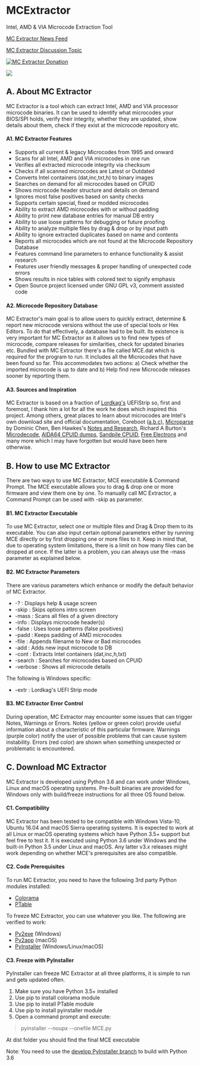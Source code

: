 # MCExtractor
Intel, AMD &amp; VIA Microcode Extraction Tool

[MC Extractor News Feed](https://twitter.com/platomaniac)

[MC Extractor Discussion Topic](http://www.win-raid.com/t2199f16-MC-Extractor-Intel-AMD-amp-VIA-Microcode-Extraction-Tool.html#msg30320)

[![MC Extractor Donation](https://img.shields.io/badge/Donate-PayPal-green.svg)](https://www.paypal.com/cgi-bin/webscr?cmd=_s-xclick&hosted_button_id=DJDZD3PRGCSCL)

![](https://i.imgur.com/7fk3x01.png)

## **A. About MC Extractor**

MC Extractor is a tool which can extract Intel, AMD and VIA processor microcode binaries. It can be used to identify what microcodes your BIOS/SPI holds, verify their integrity, whether they are updated, show details about them, check if they exist at the microcode repository etc.

#### **A1. MC Extractor Features**

- Supports all current & legacy Microcodes from 1995 and onward
- Scans for all Intel, AMD and VIA microcodes in one run
- Verifies all extracted microcode integrity via checksum
- Checks if all scanned microcodes are Latest or Outdated
- Converts Intel containers (dat,inc,txt,h) to binary images
- Searches on demand for all microcodes based on CPUID
- Shows microcode header structure and details on demand
- Ignores most false positives based on sanity checks
- Supports certain special, fixed or modded microcodes
- Ability to extract AMD microcodes with or without padding
- Ability to print new database entries for manual DB entry
- Ability to use loose patterns for debugging or future proofing
- Ability to analyze multiple files by drag & drop or by input path
- Ability to ignore extracted duplicates based on name and contents
- Reports all microcodes which are not found at the Microcode Repository Database
- Features command line parameters to enhance functionality & assist research
- Features user friendly messages & proper handling of unexpected code errors
- Shows results in nice tables with colored text to signify emphasis
- Open Source project licensed under GNU GPL v3, comment assisted code

#### **A2. Microcode Repository Database**

MC Extractor's main goal is to allow users to quickly extract, determine & report new microcode versions without the use of special tools or Hex Editors. To do that effectively, a database had to be built. Its existence is very important for MC Extractor as it allows us to find new types of microcode, compare releases for similarities, check for updated binaries etc. Bundled with MC Extractor there's a file called MCE.dat which is required for the program to run. It includes all the Microcodes that have been found so far. This accommodates two actions: a) Check whether the imported microcode is up to date and b) Help find new Microcode releases sooner by reporting them.

#### **A3. Sources and Inspiration**

MC Extractor is based on a fraction of [Lordkag's](http://www.win-raid.com/u369_lordkag.html) UEFIStrip so, first and foremost, I thank him a lot for all the work he does which inspired this project. Among others, great places to learn about microcodes are Intel's own download site and official documentation, Coreboot ([a](https://chromium.googlesource.com/chromiumos/third_party/coreboot/),[b](https://review.coreboot.org/cgit/coreboot.git/tree/src/cpu?id=HEAD),[c](https://review.coreboot.org/cgit/coreboot.git/tree/src/cpu/via/nano/update_ucode.h?id=HEAD)), [Microparse](https://github.com/ddcc/microparse) by Dominic Chen, Ben Hawkes's [Notes and Research](http://inertiawar.com/microcode/), Richard A Burton's [Microdecode](http://www.onlinecompiler.net/sourcecode&id=18684), [AIDA64 CPUID dumps](http://instlatx64.atw.hu/), [Sandpile CPUID](http://sandpile.org/x86/cpuid.htm), [Free Electrons](http://lxr.free-electrons.com/source/arch/x86/include/asm/microcode_amd.h) and many more which I may have forgotten but would have been here otherwise.

## **B. How to use MC Extractor**

There are two ways to use MC Extractor, MCE executable & Command Prompt. The MCE executable allows you to drag & drop one or more firmware and view them one by one. To manually call MC Extractor, a Command Prompt can be used with -skip as parameter.

#### **B1. MC Extractor Executable**

To use MC Extractor, select one or multiple files and Drag & Drop them to its executable. You can also input certain optional parameters either by running MCE directly or by first dropping one or more files to it. Keep in mind that, due to operating system limitations, there is a limit on how many files can be dropped at once. If the latter is a problem, you can always use the -mass parameter as explained below.

#### **B2. MC Extractor Parameters**

There are various parameters which enhance or modify the default behavior of MC Extractor.

* -? : Displays help & usage screen
* -skip : Skips options intro screen
* -mass : Scans all files of a given directory
* -info : Displays microcode header(s)
* -false : Uses loose patterns (false positives)
* -padd : Keeps padding of AMD microcodes
* -file : Appends filename to New or Bad microcodes
* -add : Adds new input microcode to DB
* -cont : Extracts Intel containers (dat,inc,h,txt)
* -search : Searches for microcodes based on CPUID
* -verbose : Shows all microcode details

The following is Windows specific:

* -extr : Lordkag's UEFI Strip mode

#### **B3. MC Extractor Error Control**

During operation, MC Extractor may encounter some issues that can trigger Notes, Warnings or Errors. Notes (yellow or green color) provide useful information about a characteristic of this particular firmware. Warnings (purple color) notify the user of possible problems that can cause system instability. Errors (red color) are shown when something unexpected or problematic is encountered.

## **C. Download MC Extractor**

MC Extractor is developed using Python 3.6 and can work under Windows, Linux and macOS operating systems. Pre-built binaries are provided for Windows only with build/freeze instructions for all three OS found below.

#### **C1. Compatibility**

MC Extractor has been tested to be compatible with Windows Vista-10, Ubuntu 16.04 and macOS Sierra operating systems. It is expected to work at all Linux or macOS operating systems which have Python 3.5+ support but feel free to test it. It is executed using Python 3.6 under Windows and the built-in Python 3.5 under Linux and macOS. Any latter v3.x releases might work depending on whether MCE's prerequisites are also compatible.

#### **C2. Code Prerequisites**

To run MC Extractor, you need to have the following 3rd party Python modules installed:

* [Colorama](https://pypi.python.org/pypi/colorama)
* [PTable](https://github.com/kxxoling/PTable)

To freeze MC Extractor, you can use whatever you like. The following are verified to work:

* [Py2exe](https://pypi.python.org/pypi/py2exe) (Windows)
* [Py2app](https://pypi.python.org/pypi/py2app) (macOS)
* [PyInstaller](https://pypi.python.org/pypi/PyInstaller/) (Windows/Linux/macOS)

#### **C3. Freeze with PyInstaller**

PyInstaller can freeze MC Extractor at all three platforms, it is simple to run and gets updated often.

1. Make sure you have Python 3.5+ installed
2. Use pip to install colorama module
3. Use pip to install PTable module
4. Use pip to install pyinstaller module
5. Open a command prompt and execute:

> pyinstaller --noupx --onefile MCE.py

At dist folder you should find the final MCE executable

Note: You need to use the [develop PyInstaller branch](https://github.com/pyinstaller/pyinstaller/tree/develop) to build with Python 3.6